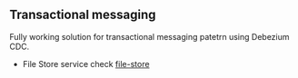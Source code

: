 ## Transactional messaging

Fully working solution for transactional messaging patetrn using Debezium CDC.

* File Store service check [file-store](file-store/README.md)

